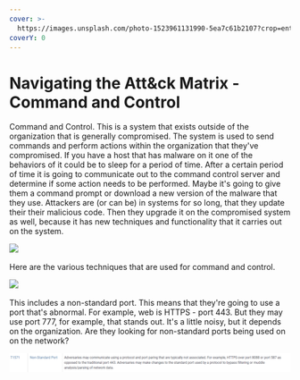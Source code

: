 ```yaml
---
cover: >-
  https://images.unsplash.com/photo-1523961131990-5ea7c61b2107?crop=entropy&cs=srgb&fm=jpg&ixid=MnwxOTcwMjR8MHwxfHNlYXJjaHw2fHx0ZWNofGVufDB8fHx8MTY0NjY4ODE2Ng&ixlib=rb-1.2.1&q=85
coverY: 0
---
```


# Navigating the Att\&ck Matrix - Command and Control

Command and Control. This is a system that exists outside of the organization that is generally compromised. The system is used to send commands and perform actions within the organization that they've compromised. If you have a host that has malware on it one of the behaviors of it could be to sleep for a period of time. After a certain period of time it is going to communicate out to the command control server and determine if some action needs to be performed. Maybe it's going to give them a command prompt or download a new version of the malware that they use. Attackers are (or can be) in systems for so long, that they update their their malicious code. Then they upgrade it on the compromised system as well, because it has new techniques and functionality that it carries out on the system.&#x20;

![](../../.gitbook/assets/command\_and\_control.PNG)

Here are the various techniques that are used for command and control.&#x20;

![](../../.gitbook/assets/c\&c\_techniques.PNG)

This includes a non-standard port. This means that they're going to use a port that's abnormal. For example, web is HTTPS - port 443. But they may use port 777, for example, that stands out. It's a little noisy, but it depends on the organization. Are they looking for non-standard ports being used on on the network? &#x20;

![](../../.gitbook/assets/non-standard.PNG)
